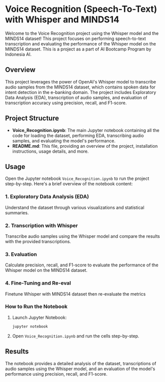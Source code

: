 # Voice Recognition (Speech-To-Text) with Whisper and MINDS14

Welcome to the Voice Recognition project using the Whisper model and the MINDS14 dataset! This project focuses on performing speech-to-text transcription and evaluating the performance of the Whisper model on the MINDS14 dataset. This is a project as a part of AI Bootcamp Program by Indonesia AI.

## Overview

This project leverages the power of OpenAI's Whisper model to transcribe audio samples from the MINDS14 dataset, which contains spoken data for intent detection in the e-banking domain. The project includes Exploratory Data Analysis (EDA), transcription of audio samples, and evaluation of transcription accuracy using precision, recall, and F1-score.

## Project Structure

- **Voice_Recognition.ipynb**: The main Jupyter notebook containing all the code for loading the dataset, performing EDA, transcribing audio samples, and evaluating the model's performance.
- **README.md**: This file, providing an overview of the project, installation instructions, usage details, and more.

## Usage

Open the Jupyter notebook `Voice_Recognition.ipynb` to run the project step-by-step. Here's a brief overview of the notebook content:

### 1. Exploratory Data Analysis (EDA)

Understand the dataset through various visualizations and statistical summaries.

### 2. Transcription with Whisper

Transcribe audio samples using the Whisper model and compare the results with the provided transcriptions.

### 3. Evaluation

Calculate precision, recall, and F1-score to evaluate the performance of the Whisper model on the MINDS14 dataset.

### 4. Fine-Tuning and Re-eval

Finetune Whisper with MINDS14 dataset then re-evaluate the metrics

### How to Run the Notebook

1. Launch Jupyter Notebook:

   ```bash
   jupyter notebook
   ```

2. Open `Voice_Recognition.ipynb` and run the cells step-by-step.

## Results

The notebook provides a detailed analysis of the dataset, transcriptions of audio samples using the Whisper model, and an evaluation of the model's performance using precision, recall, and F1-score.
